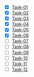 - [x] [Task-01](task01.html)
- [x] [Task-02](task02.html)
- [x] [Task-03](task03.html)
- [x] [Task-04](task04.html)
- [x] [Task-05](task05.html)
- [x] [Task-06](task06.html)
- [ ] [Task-07](task07.html)
- [ ] [Task-08](task08.html)
- [ ] [Task-09](task09.html)
- [ ] [Task-10](task10.html)
- [ ] [Task-11](task11.html)
- [ ] [Task-12](task12.html)
